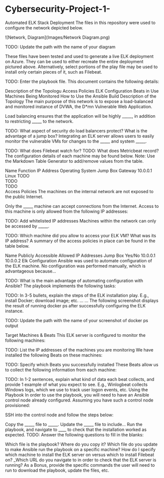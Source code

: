 # Cybersecurity-Project-1-
Automated ELK Stack Deployment
The files in this repository were used to configure the network depicted below.

![Network, Diagram](Images/Network Diagram.png)


TODO: Update the path with the name of your diagram

These files have been tested and used to generate a live ELK deployment on Azure. They can be used to either recreate the entire deployment pictured above. Alternatively, select portions of the play file may be used to install only certain pieces of it, such as Filebeat.

TODO: Enter the playbook file.
This document contains the following details:

Description of the Topologu
Access Policies
ELK Configuration
Beats in Use
Machines Being Monitored
How to Use the Ansible Build
Description of the Topology
The main purpose of this network is to expose a load-balanced and monitored instance of DVWA, the D*mn Vulnerable Web Application.

Load balancing ensures that the application will be highly _____, in addition to restricting _____ to the network.

TODO: What aspect of security do load balancers protect? What is the advantage of a jump box?
Integrating an ELK server allows users to easily monitor the vulnerable VMs for changes to the _____ and system _____.

TODO: What does Filebeat watch for?
TODO: What does Metricbeat record?
The configuration details of each machine may be found below.
Note: Use the Markdown Table Generator to add/remove values from the table.

Name	Function	IP Address	Operating System
Jump Box	Gateway	10.0.0.1	Linux
TODO			
TODO			
TODO			
Access Policies
The machines on the internal network are not exposed to the public Internet.

Only the _____ machine can accept connections from the Internet. Access to this machine is only allowed from the following IP addresses:

TODO: Add whitelisted IP addresses
Machines within the network can only be accessed by _____.

TODO: Which machine did you allow to access your ELK VM? What was its IP address?
A summary of the access policies in place can be found in the table below.

Name	Publicly Accessible	Allowed IP Addresses
Jump Box	Yes/No	10.0.0.1 10.0.0.2
Elk Configuration
Ansible was used to automate configuration of the ELK machine. No configuration was performed manually, which is advantageous because…

TODO: What is the main advantage of automating configuration with Ansible?
The playbook implements the following tasks:

TODO: In 3-5 bullets, explain the steps of the ELK installation play. E.g., install Docker; download image; etc.
…
…
The following screenshot displays the result of running docker ps after successfully configuring the ELK instance.

TODO: Update the path with the name of your screenshot of docker ps output

Target Machines & Beats
This ELK server is configured to monitor the following machines:

TODO: List the IP addresses of the machines you are monitoring
We have installed the following Beats on these machines:

TODO: Specify which Beats you successfully installed
These Beats allow us to collect the following information from each machine:

TODO: In 1-2 sentences, explain what kind of data each beat collects, and provide 1 example of what you expect to see. E.g., Winlogbeat collects Windows logs, which we use to track user logon events, etc.
Using the Playbook
In order to use the playbook, you will need to have an Ansible control node already configured. Assuming you have such a control node provisioned:

SSH into the control node and follow the steps below:

Copy the _____ file to _____.
Update the _____ file to include…
Run the playbook, and navigate to ____ to check that the installation worked as expected.
TODO: Answer the following questions to fill in the blanks:

Which file is the playbook? Where do you copy it?
Which file do you update to make Ansible run the playbook on a specific machine? How do I specify which machine to install the ELK server on versus which to install Filebeat on?
_Which URL do you navigate to in order to check that the ELK server is running?
As a Bonus, provide the specific commands the user will need to run to download the playbook, update the files, etc.
